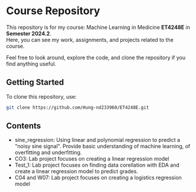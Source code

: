 # Course Repository

This repository is for my course: Machine Learning in Medicine **ET4248E** in **Semester 2024.2**.  
Here, you can see my work, assignments, and projects related to the course.  

Feel free to look around, explore the code, and clone the repository if you find anything useful.  

## Getting Started

To clone this repository, use:  

```bash
git clone https://github.com/Hung-nd233960/ET4248E.git
```

## Contents

- sine_regression: Using linear and polynomial regression to predict a "noisy sine signal". Provide basic understanding of machine learning, of overfitting and underfitting.
- CO3: Lab project focuses on creating a linear regression model
- Test_1: Lab project focuses on finding data corellation with EDA and create a linear regression model to predict grades.
- C04 and W07: Lab project focuses on creating a logistics regression model
